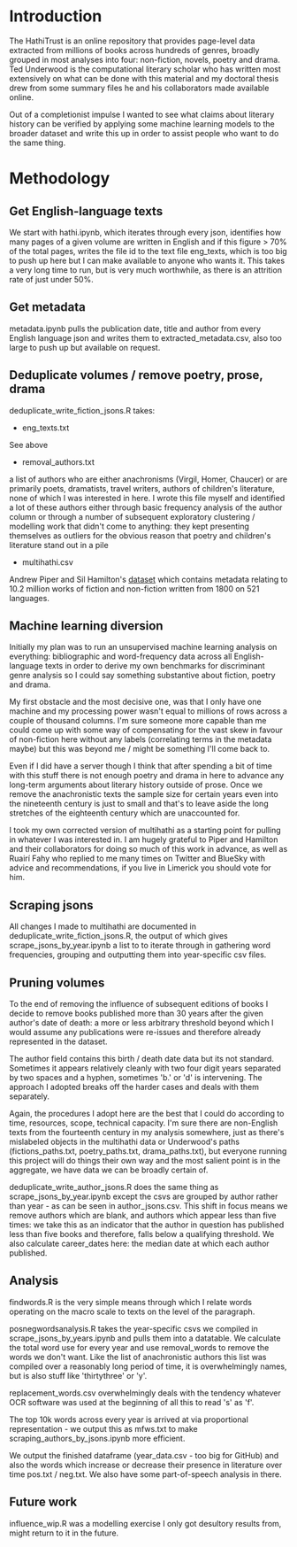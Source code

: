 # Introduction

The HathiTrust is an online repository that provides page-level data extracted from millions of books across hundreds of genres, broadly grouped in most analyses into four: non-fiction, novels, poetry and drama. Ted Underwood is the computational literary scholar who has written most extensively on what can be done with this material and my doctoral thesis drew from some summary files he and his collaborators made available online.

Out of a completionist impulse I wanted to see what claims about literary history can be verified by applying some machine learning models to the broader dataset and write this up in order to assist people who want to do the same thing.

# Methodology

## Get English-language texts

We start with hathi.ipynb, which iterates through every json, identifies how many pages of a given volume are written in English and if this figure > 70% of the total pages, writes the file id to the text file eng_texts, which is too big to push up here but I can make available to anyone who wants it. This takes a very long time to run, but is very much worthwhile, as there is an attrition rate of just under 50%. 

## Get metadata

metadata.ipynb pulls the publication date, title and author from every English language json and writes them to extracted_metadata.csv, also too large to push up but available on request.

## Deduplicate volumes / remove poetry, prose, drama

deduplicate_write_fiction_jsons.R takes: 

- eng_texts.txt

See above

- removal_authors.txt

a list of authors who are either anachronisms (Virgil, Homer, Chaucer) or are primarily poets, dramatists, travel writers, authors of children's literature, none of which I was interested in here. I wrote this file myself and identified a lot of these authors either through basic frequency analysis of the author column or through a number of subsequent exploratory clustering / modelling work that didn't come to anything: they kept presenting themselves as outliers for the obvious reason that poetry and children's literature stand out in a pile

- multihathi.csv

Andrew Piper and Sil Hamilton's [dataset](https://openhumanitiesdata.metajnl.com/articles/10.5334/johd.95) which contains metadata relating to 10.2 million works of fiction and non-fiction written from 1800 on 521 languages.

## Machine learning diversion

Initially my plan was to run an unsupervised machine learning analysis on everything: bibliographic and word-frequency data across all English-language texts in order to derive my own benchmarks for discriminant genre analysis so I could say something substantive about fiction, poetry and drama. 

My first obstacle and the most decisive one, was that I only have one machine and my processing power wasn't equal to millions of rows across a couple of thousand columns. I'm sure someone more capable than me could come up with some way of compensating for the vast skew in favour of non-fiction here without any labels (correlating terms in the metadata maybe) but this was beyond me / might be something I'll come back to.

Even if I did have a server though I think that after spending a bit of time with this stuff there is not enough poetry and drama in here to advance any long-term arguments about literary history outside of prose. Once we remove the anachronistic texts the sample size for certain years even into the nineteenth century is just to small and that's to leave aside the long stretches of the eighteenth century which are unaccounted for. 

I took my own corrected version of multihathi as a starting point for pulling in whatever I was interested in. I am hugely grateful to Piper and Hamilton and their collaborators for doing so much of this work in advance, as well as Ruairí Fahy who replied to me many times on Twitter and BlueSky with advice and recommendations, if you live in Limerick you should vote for him.

## Scraping jsons

All changes I made to multihathi are documented in deduplicate_write_fiction_jsons.R, the output of which gives scrape_jsons_by_year.ipynb a list to to iterate through in gathering word frequencies, grouping and outputting them into year-specific csv files.

## Pruning volumes

To the end of removing the influence of subsequent editions of books I decide to remove books published more than 30 years after the given author's date of death: a more or less arbitrary threshold beyond which I would assume any publications were re-issues and therefore already represented in the dataset.

The author field contains this birth / death date data but its not standard. Sometimes it appears relatively cleanly with two four digit years separated by two spaces and a hyphen, sometimes 'b.' or 'd' is intervening. The approach I adopted breaks off the harder cases and deals with them separately.

Again, the procedures I adopt here are the best that I could do according to time, resources, scope, technical capacity. I'm sure there are non-English texts from the fourteenth century in my analysis somewhere, just as there's mislabeled objects in the multihathi data or Underwood's paths (fictions_paths.txt, poetry_paths.txt, drama_paths.txt), but everyone running this project will do things their own way and the most salient point is in the aggregate, we have data we can be broadly certain of.

deduplicate_write_author_jsons.R does the same thing as scrape_jsons_by_year.ipynb except the csvs are grouped by author rather than year - as can be seen in author_jsons.csv. This shift in focus means we remove authors which are blank, and authors which appear less than five times: we take this as an indicator that the author in question has published less than five books and therefore, falls below a qualifying threshold. We also calculate career_dates here: the median date at which each author published.

## Analysis

findwords.R is the very simple means through which I relate words operating on the macro scale to texts on the level of the paragraph.

posnegwordsanalysis.R takes the year-specific csvs we compiled in scrape_jsons_by_years.ipynb and pulls them into a datatable. We calculate the total word use for every year and use removal_words to remove the words we don't want. Like the list of anachronistic authors this list was compiled over a reasonably long period of time, it is overwhelmingly names, but is also stuff like 'thirtythree' or 'y'.

replacement_words.csv overwhelmingly deals with the tendency whatever OCR software was used at the beginning of all this to read 's' as 'f'.

The top 10k words across every year is arrived at via proportional representation - we output this as mfws.txt to make scraping_authors_by_jsons.ipynb more efficient.

We output the finished dataframe (year_data.csv - too big for GitHub) and also the words which increase or decrease their presence in literature over time pos.txt / neg.txt. We also have some part-of-speech analysis in there.

## Future work

influence_wip.R was a modelling exercise I only got desultory results from, might return to it in the future.